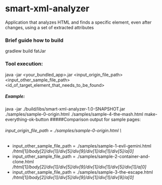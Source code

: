 # smart-xml-analyzer
Application that analyzes HTML and finds a specific element, even after changes, using a set of extracted attributes

###  Brief guide how to build
gradlew build fatJar

### Tool execution:
java -jar <your_bundled_app>.jar <input_origin_file_path> <input_other_sample_file_path> <id_of_target_element_that_needs_to_be_found>
##### Example:
java -jar ./build/libs/smart-xml-analyzer-1.0-SNAPSHOT.jar ./samples/sample-0-origin.html ./samples/sample-4-the-mash.html make-everything-ok-button
#####Comparison output for sample pages:
###### input_origin_file_path = ./samples/sample-0-origin.html \
- input_other_sample_file_path = ./samples/sample-1-evil-gemini.html \
 _/html[1]/body[2]/div[1]/div[5]/div[9]/div[1]/div[1]/div[5]/a[0]_
- input_other_sample_file_path = ./samples/sample-2-container-and-clone.html
_/html[1]/body[2]/div[1]/div[5]/div[9]/div[1]/div[1]/div[5]/div[1]/a[0]_
- input_other_sample_file_path = ./samples/sample-3-the-escape.html
_/html[1]/body[2]/div[1]/div[5]/div[9]/div[1]/div[1]/div[9]/a[0]_
